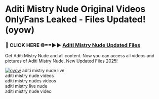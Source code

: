 # Aditi Mistry Nude Original Videos 0nlyFans Leaked - Files Updated! (oyow)

<h3>🔴 CLICK HERE 🌐==►► <a href="https://tinyurl.com/yc6ubb5a" rel="nofollow">Aditi Mistry Nude Updated Files</a></h3>

Get Aditi Mistry Nude and all content. Now you can access all videos and pictures of Aditi Mistry Nude. New Updated Files 2025!

[![oyow](https://i.imgur.com/7eu0CRL.gif)](https://tinyurl.com/yc6ubb5a)
aditi mistry nude live<br>
aditi mistry nude videos<br>
aditi mistry nudes videos<br>
aditi mistry live nude<br>
aditi mistry nude video
